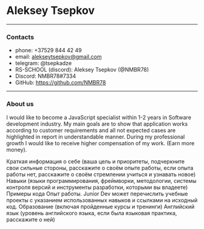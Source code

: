 # Aleksey Tsepkov
---
### Contacts
* phone: +37529 844 42 49
* email: alekseytsepkov@gmail.com
* telegram: @tsepkadze
* RS-SCHOOL (discord): Aleksey Tsepkov (@NMBR78)
* Discord: NMBR78#7334
* GitHub: https://github.com/NMBR78
---
### About us
I would like to become a JavaScript specialist within 1-2 years in Software development industry.
My main goals are to show that application works according to customer requirements and all not 
expected cases are highlighted in report in understandable manner. 
During my professional growth I would like to receive higher compensation of my work. (Earn more 
money).

Краткая информация о себе (ваша цель и приоритеты, подчеркните свои сильные стороны, расскажите о своём опыте работы, если опыта работы нет, расскажите о своём стремлении учиться и узнавать новое)
Навыки (языки программирования, фреймворки, методологии, системы контроля версий и инструменты разработки, которыми вы владеете)
Примеры кода
Опыт работы. Junior Dev может перечислить учебные проекты с указанием использованных навыков и ссылками на исходный код.
Образование (включая пройденные курсы и тренинги)
Английский язык (уровень английского языка, если была языковая практика, расскажите о ней)